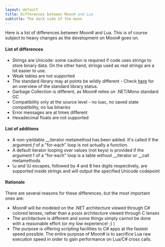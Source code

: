 ```yaml
---
layout: default
title: Differences between Moon# and Lua
subtitle: The dark side of the moon
---
```


Here is a list of differences between Moon# and Lua. This is of course subject to heavy changes as the development on Moon# goes on.

#### List of differences

* Strings are Unicode: some caution is required if code uses strings to store binary data. On the other hand, strings used as real strings are a lot easier to use.
* Weak tables are not supported
* The standard library may at points be wildly different - Check [here](https://docs.google.com/spreadsheets/d/1Iw8YMSY8N0tGEyaD-vmmJnlaQ5te4P4CqTXYpEiSEL8/edit#gid=0) for an overview of the standard library status.
* Garbage Collection is different, as Moon# relies on .NET/Mono standard GC
* Compatibility only at the source level - no luac, no saved state compatibility, no lua binaries
* Error messages are at times different 
* Hexadecimal floats are not supported

#### List of additions

* A non-yieldable __iterator metamethod has been added. It's called if the argument *f* of a "for-each" loop is not actually a function.
* A default iterator looping over values (not keys) is provided if the argument f of a "for-each" loop is a table without __iterator or __call metamethods
* \u and \U escapes, followed by 4 and 8 hex digits respectively, are supported inside strings and will output the specified Unicode codepoint


#### Rationale

There are several reasons for these differences, but the most important ones are:

* Moon# will be modeled on the .NET architecture viewed through C# colored lenses, rather than a posix architecture viewed through C lenses
* The architecture is different and some things simply cannot be done with a reasonable effort (or my low experience! ;) )
* The purpose is offering scripting facilities to C# apps at the fastest speed possible. The entire purpose of Moon# is to sacrifice Lua raw execution speed in order to gain performance on Lua/C# cross calls.




        
		
		
		



